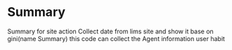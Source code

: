 # Summary
Summary for site action
Collect date from lims site and show it base on gini(name Summary)
this code can collect the Agent information user habit
